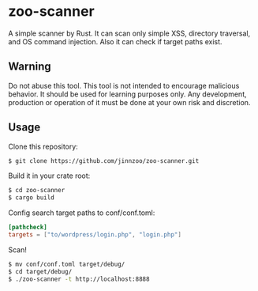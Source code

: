 zoo-scanner
=====
A simple scanner by Rust. It can scan only simple XSS, directory traversal, 
and OS command injection. Also it can check if target paths exist.

## Warning

Do not abuse this tool. 
This tool is not intended to encourage malicious behavior. 
It should be used for learning purposes only. 
Any development, production or operation of it must be done at your own risk and discretion. 

## Usage

Clone this repository:

```sh
$ git clone https://github.com/jinnzoo/zoo-scanner.git
```

Build it in your crate root:

```sh
$ cd zoo-scanner
$ cargo build
```

Config search target paths to conf/conf.toml:
```toml
[pathcheck]
targets = ["to/wordpress/login.php", "login.php"]
```

Scan!
```sh
$ mv conf/conf.toml target/debug/
$ cd target/debug/
$ ./zoo-scanner -t http://localhost:8888
```


